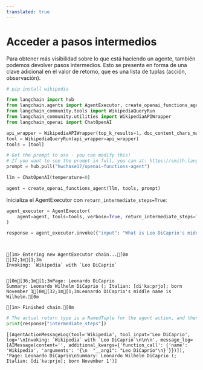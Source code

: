 ```yaml
---
translated: true
---
```


# Acceder a pasos intermedios

Para obtener más visibilidad sobre lo que está haciendo un agente, también podemos devolver pasos intermedios. Esto se presenta en forma de una clave adicional en el valor de retorno, que es una lista de tuplas (acción, observación).

```python
# pip install wikipedia
```

```python
from langchain import hub
from langchain.agents import AgentExecutor, create_openai_functions_agent
from langchain_community.tools import WikipediaQueryRun
from langchain_community.utilities import WikipediaAPIWrapper
from langchain_openai import ChatOpenAI

api_wrapper = WikipediaAPIWrapper(top_k_results=1, doc_content_chars_max=100)
tool = WikipediaQueryRun(api_wrapper=api_wrapper)
tools = [tool]

# Get the prompt to use - you can modify this!
# If you want to see the prompt in full, you can at: https://smith.langchain.com/hub/hwchase17/openai-functions-agent
prompt = hub.pull("hwchase17/openai-functions-agent")

llm = ChatOpenAI(temperature=0)

agent = create_openai_functions_agent(llm, tools, prompt)
```

Inicializa el AgentExecutor con `return_intermediate_steps=True`:

```python
agent_executor = AgentExecutor(
    agent=agent, tools=tools, verbose=True, return_intermediate_steps=True
)
```

```python
response = agent_executor.invoke({"input": "What is Leo DiCaprio's middle name?"})
```

```output


[1m> Entering new AgentExecutor chain...[0m
[32;1m[1;3m
Invoking: `Wikipedia` with `Leo DiCaprio`


[0m[36;1m[1;3mPage: Leonardo DiCaprio
Summary: Leonardo Wilhelm DiCaprio (; Italian: [diˈkaːprjo]; born November 1[0m[32;1m[1;3mLeonardo DiCaprio's middle name is Wilhelm.[0m

[1m> Finished chain.[0m
```

```python
# The actual return type is a NamedTuple for the agent action, and then an observation
print(response["intermediate_steps"])
```

```output
[(AgentActionMessageLog(tool='Wikipedia', tool_input='Leo DiCaprio', log='\nInvoking: `Wikipedia` with `Leo DiCaprio`\n\n\n', message_log=[AIMessage(content='', additional_kwargs={'function_call': {'name': 'Wikipedia', 'arguments': '{\n  "__arg1": "Leo DiCaprio"\n}'}})]), 'Page: Leonardo DiCaprio\nSummary: Leonardo Wilhelm DiCaprio (; Italian: [diˈkaːprjo]; born November 1')]
```
